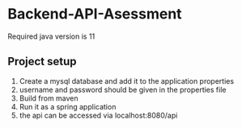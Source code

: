# Backend-API-Asessment

Required java version is 11

## Project setup
1. Create a mysql database and add it to the application properties
2. username and password should be given in the properties file
3. Build from maven
4. Run it as a spring application
5. the api can be accessed via localhost:8080/api